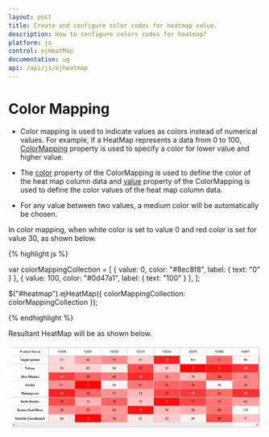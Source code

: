 ```yaml
---
layout: post
title: Create and configure color codes for heatmap value. 
description: How to configure colors codes for heatmap?
platform: js
control: ejHeatMap
documentation: ug
api: /api/js/ejheatmap
---
```


# Color Mapping

* Color mapping is used to indicate values as colors instead of numerical values. For example, if a HeatMap represents a data from 0 to 100, [ColorMapping](/api/js/ejheatmap#members:colormappingcollection "ColorMapping") property is used to specify a color for lower value and higher value.

* The [color](/api/js/ejheatmap#members:colormappingcollection-color "color") property of the ColorMapping is used to define the color of the heat map column data and [value](/api/js/ejheatmap#members:colormappingcollection-value "value") property of the ColorMapping is used to define the color values of the heat map column data.

* For any value between two values, a medium color will be automatically be chosen.


In color mapping, when white color is set to value 0 and red color is set for value 30, as shown below.

{% highlight js %}

var colorMappingCollection = [
    { value: 0, color: "#8ec8f8", label: { text: "0" } },
    { value: 100, color: "#0d47a1", label: { text: "100" } },
];

$("#heatmap").ejHeatMap({
    colorMappingCollection: colorMappingCollection
});

{% endhighlight %}

Resultant HeatMap will be as shown below.

![](Color-Mapping_images/Color-Mapping_img1.png)
 
